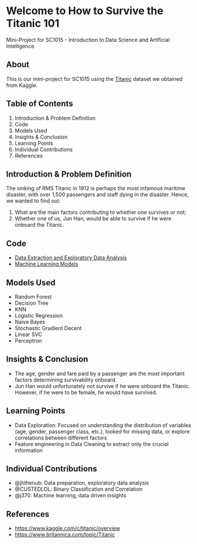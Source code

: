 # Welcome to How to Survive the Titanic 101
Mini-Project for SC1015 - Introduction to Data Science and Artificial Intelligence

## About
This is our mini-project for SC1015 using the [Titanic](https://www.kaggle.com/c/titanic/overview) dataset we obtained from Kaggle.

## Table of Contents
1. Introduction & Problem Definition
2. Code
3. Models Used
4. Insights & Conclusion
5. Learning Points
6. Individual Contributions
7. References

## Introduction & Problem Definition
The sinking of RMS Titanic in 1912 is perhaps the most infamous maritime disaster, with over 1,500 passengers and staff dying in the disaster. Hence, we wanted to find out:
1. What are the main factors contributing to whether one survives or not;
2. Whether one of us, Jun Han, would be able to survive if he were onboard the Titanic.

## Code
- [Data Extraction and Exploratory Data Analysis](https://github.com/CUSTEDLOL/titanic-survival/blob/main/Data_Extraction_EDA.ipynb)
- [Machine Learning Models](https://github.com/CUSTEDLOL/titanic-survival/blob/main/Machine_Learning.ipynb)

## Models Used
- Random Forest
- Decision Tree
-	KNN
-	Logistic Regression
-	Naive Bayes
-	Stochastic Gradient Decent
-	Linear SVC
-	Perceptron	

## Insights & Conclusion
- The age, gender and fare paid by a passenger are the most important factors determining survivability onboard.
- Jun Han would unfortunately not survive if he were onboard the Titanic. However, if he were to be female, he would have survived.

## Learning Points
- Data Exploration: Focused on understanding the distribution of variables (age, gender, passenger class, etc.), looked for missing data, or explore correlations between different factors
- Feature engineering in Data Cleaning to extract only the crucial information

## Individual Contributions
- @jhthenub: Data preparation, exploratory data analysis
- @CUSTEDLOL: Binary Classification and Correlation
- @j370: Machine learning, data driven insights

## References
- https://www.kaggle.com/c/titanic/overview
- https://www.britannica.com/topic/Titanic
